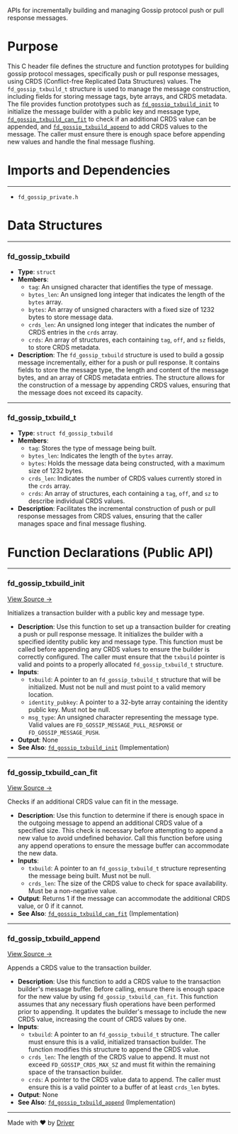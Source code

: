 <!--------------------------------------------------------------------------------->
<!-- IMPORTANT: This file is auto-generated by Driver (https://driver.ai). -------->
<!-- Manual edits may be overwritten on future commits. --------------------------->
<!--------------------------------------------------------------------------------->

APIs for incrementally building and managing Gossip protocol push or pull response messages.

# Purpose
This C header file defines the structure and function prototypes for building gossip protocol messages, specifically push or pull response messages, using CRDS (Conflict-free Replicated Data Structures) values. The `fd_gossip_txbuild_t` structure is used to manage the message construction, including fields for storing message tags, byte arrays, and CRDS metadata. The file provides function prototypes such as [`fd_gossip_txbuild_init`](<#fd_gossip_txbuild_init>) to initialize the message builder with a public key and message type, [`fd_gossip_txbuild_can_fit`](<#fd_gossip_txbuild_can_fit>) to check if an additional CRDS value can be appended, and [`fd_gossip_txbuild_append`](<#fd_gossip_txbuild_append>) to add CRDS values to the message. The caller must ensure there is enough space before appending new values and handle the final message flushing.
# Imports and Dependencies

---
- `fd_gossip_private.h`


# Data Structures

---
### fd\_gossip\_txbuild
- **Type**: ``struct``
- **Members**:
    - ``tag``: An unsigned character that identifies the type of message.
    - ``bytes_len``: An unsigned long integer that indicates the length of the `bytes` array.
    - ``bytes``: An array of unsigned characters with a fixed size of 1232 bytes to store message data.
    - ``crds_len``: An unsigned long integer that indicates the number of CRDS entries in the `crds` array.
    - ``crds``: An array of structures, each containing `tag`, `off`, and `sz` fields, to store CRDS metadata.
- **Description**: The `fd_gossip_txbuild` structure is used to build a gossip message incrementally, either for a push or pull response. It contains fields to store the message type, the length and content of the message bytes, and an array of CRDS metadata entries. The structure allows for the construction of a message by appending CRDS values, ensuring that the message does not exceed its capacity.


---
### fd\_gossip\_txbuild\_t
- **Type**: ``struct fd_gossip_txbuild``
- **Members**:
    - ``tag``: Stores the type of message being built.
    - ``bytes_len``: Indicates the length of the `bytes` array.
    - ``bytes``: Holds the message data being constructed, with a maximum size of 1232 bytes.
    - ``crds_len``: Indicates the number of CRDS values currently stored in the `crds` array.
    - ``crds``: An array of structures, each containing a `tag`, `off`, and `sz` to describe individual CRDS values.
- **Description**: Facilitates the incremental construction of push or pull response messages from CRDS values, ensuring that the caller manages space and final message flushing.


# Function Declarations (Public API)

---
### fd\_gossip\_txbuild\_init<!-- {{#callable_declaration:fd_gossip_txbuild_init}} -->
[View Source →](<../../../../../src/flamenco/gossip/fd_gossip_txbuild.h#L27>)

Initializes a transaction builder with a public key and message type.
- **Description**: Use this function to set up a transaction builder for creating a push or pull response message. It initializes the builder with a specified identity public key and message type. This function must be called before appending any CRDS values to ensure the builder is correctly configured. The caller must ensure that the `txbuild` pointer is valid and points to a properly allocated `fd_gossip_txbuild_t` structure.
- **Inputs**:
    - `txbuild`: A pointer to an `fd_gossip_txbuild_t` structure that will be initialized. Must not be null and must point to a valid memory location.
    - `identity_pubkey`: A pointer to a 32-byte array containing the identity public key. Must not be null.
    - `msg_type`: An unsigned character representing the message type. Valid values are `FD_GOSSIP_MESSAGE_PULL_RESPONSE` or `FD_GOSSIP_MESSAGE_PUSH`.
- **Output**: None
- **See Also**: [`fd_gossip_txbuild_init`](<fd_gossip_txbuild.c.md#fd_gossip_txbuild_init>)  (Implementation)


---
### fd\_gossip\_txbuild\_can\_fit<!-- {{#callable_declaration:fd_gossip_txbuild_can_fit}} -->
[View Source →](<../../../../../src/flamenco/gossip/fd_gossip_txbuild.h#L42>)

Checks if an additional CRDS value can fit in the message.
- **Description**: Use this function to determine if there is enough space in the outgoing message to append an additional CRDS value of a specified size. This check is necessary before attempting to append a new value to avoid undefined behavior. Call this function before using any append operations to ensure the message buffer can accommodate the new data.
- **Inputs**:
    - `txbuild`: A pointer to an `fd_gossip_txbuild_t` structure representing the message being built. Must not be null.
    - `crds_len`: The size of the CRDS value to check for space availability. Must be a non-negative value.
- **Output**: Returns 1 if the message can accommodate the additional CRDS value, or 0 if it cannot.
- **See Also**: [`fd_gossip_txbuild_can_fit`](<fd_gossip_txbuild.c.md#fd_gossip_txbuild_can_fit>)  (Implementation)


---
### fd\_gossip\_txbuild\_append<!-- {{#callable_declaration:fd_gossip_txbuild_append}} -->
[View Source →](<../../../../../src/flamenco/gossip/fd_gossip_txbuild.h#L53>)

Appends a CRDS value to the transaction builder.
- **Description**: Use this function to add a CRDS value to the transaction builder's message buffer. Before calling, ensure there is enough space for the new value by using `fd_gossip_txbuild_can_fit`. This function assumes that any necessary flush operations have been performed prior to appending. It updates the builder's message to include the new CRDS value, increasing the count of CRDS values by one.
- **Inputs**:
    - `txbuild`: A pointer to an `fd_gossip_txbuild_t` structure. The caller must ensure this is a valid, initialized transaction builder. The function modifies this structure to append the CRDS value.
    - `crds_len`: The length of the CRDS value to append. It must not exceed `FD_GOSSIP_CRDS_MAX_SZ` and must fit within the remaining space of the transaction builder.
    - `crds`: A pointer to the CRDS value data to append. The caller must ensure this is a valid pointer to a buffer of at least `crds_len` bytes.
- **Output**: None
- **See Also**: [`fd_gossip_txbuild_append`](<fd_gossip_txbuild.c.md#fd_gossip_txbuild_append>)  (Implementation)



---
Made with ❤️ by [Driver](https://www.driver.ai/)